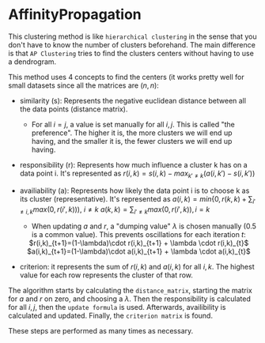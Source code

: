 # AffinityPropagation

This clustering method is like ``hierarchical clustering`` in the sense that you don't have to know the number of clusters beforehand. The main difference is that ``AP Clustering`` tries to find the clusters centers without having to use a dendrogram.

This method uses 4 concepts to find the centers (it works pretty well for small datasets since all the matrices are $(n,n)$:

* similarity (s): Represents the negative euclidean distance between all the data points (distance matrix).

  * For all $i = j$, a value is set manually for all $i,j$. This is called "the preference". The higher it is, the more clusters we will end up having, and the smaller it is, the fewer clusters we will end up having.

* responsibility (r): Represents how much influence a cluster k has on a data point i. It's represented as $r(i,k)=s(i,k) - max_{k' \ne k}(a(i,k')-s(i,k'))$

* availiability (a): Represents how likely the data point i is to choose k as its cluster (representative). It's represented as $a(i,k) = min\{0,r(k,k)+\sum_{i'\ne {i,k}}max(0,r(i',k))), \ i \ne k$
$a(k,k)=\sum_{i'\ne {k}}max(0,r(i',k)), i = k$

  * When updating $a$ and $r$, a "dumping value" $\lambda$ is chosen manually (0.5 is a common value). This prevents oscillations for each iteration $t$:

  <center>$r(i,k)_{t+1}=(1-\lambda)\cdot r(i,k)_{t+1} + \lambda \cdot r(i,k)_{t}$ </center>

  <center>$a(i,k)_{t+1}=(1-\lambda)\cdot a(i,k)_{t+1} + \lambda \cdot a(i,k)_{t}$ </center>
* criterion: it represents the sum of $r(i,k)$ and $a(i,k)$ for all $i,k$. The highest value for each row represents the cluster of that row.

The algorithm starts by calculating the ``distance_matrix``, starting the matrix for $a$ and $r$ on zero, and choosing a $\lambda$. Then the responsibility is calculated for all $i,j$, then the ``update formula`` is used. Afterwards, availibility is calculated and updated. Finally, the ``criterion matrix`` is found.

These steps are performed as many times as necessary.
